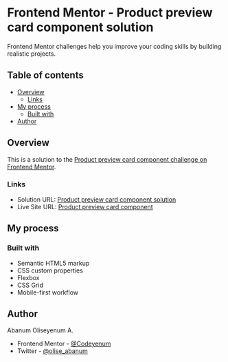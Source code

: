 # Frontend Mentor - Product preview card component solution

Frontend Mentor challenges help you improve your coding skills by building realistic projects. 

## Table of contents

- [Overview](#overview)  
  - [Links](#links)
- [My process](#my-process)
  - [Built with](#built-with)
- [Author](#author)

## Overview
This is a solution to the [Product preview card component challenge on Frontend Mentor](https://www.frontendmentor.io/challenges/product-preview-card-component-GO7UmttRfa).

### Links

- Solution URL: [Product preview card component solution](https://www.frontendmentor.io/solutions/product-preview-card-component-qV_vrtvOPS)
- Live Site URL: [Product preview card component](https://codeyenum.github.io/product-preview-card-component-main/)

## My process

### Built with

- Semantic HTML5 markup
- CSS custom properties
- Flexbox
- CSS Grid
- Mobile-first workflow


## Author

Abanum Oliseyenum A.
- Frontend Mentor - [@Codeyenum](https://www.frontendmentor.io/profile/Codeyenumm)
- Twitter - [@olise_abanum](https://twitter.com/olise_abanum)

